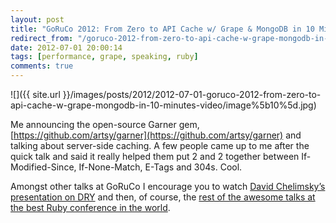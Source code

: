 ```yaml
---
layout: post
title: "GoRuCo 2012: From Zero to API Cache w/ Grape & MongoDB in 10 Minutes (Video)"
redirect_from: "/goruco-2012-from-zero-to-api-cache-w-grape-mongodb-in-10-minutes-video"
date: 2012-07-01 20:00:14
tags: [performance, grape, speaking, ruby]
comments: true
---
```

![]({{ site.url }}/images/posts/2012/2012-07-01-goruco-2012-from-zero-to-api-cache-w-grape-mongodb-in-10-minutes-video/image%5b10%5d.jpg)

Me announcing the open-source Garner gem, [https://github.com/artsy/garner](https://github.com/artsy/garner) and talking about server-side caching. A few people came up to me after the quick talk and said it really helped them put 2 and 2 together between If-Modified-Since, If-None-Match, E-Tags and 304s. Cool.

Amongst other talks at GoRuCo I encourage you to watch [David Chelimsky’s presentation on DRY](http://confreaks.com/videos/984-goruco2012-maintaining-balance-while-reducing-duplication-part-ii) and then, of course, the [rest of the awesome talks at the best Ruby conference in the world](http://confreaks.com/events/goruco2012).
